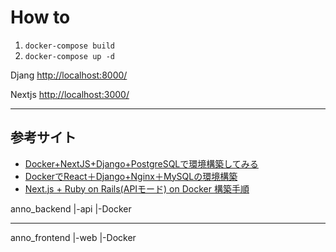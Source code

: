 # How to
1. `docker-compose build`
2. `docker-compose up -d`



Djang
<a href="http://localhost:8000/">http://localhost:8000/</a>

Nextjs
<a href="http://localhost:3000/">http://localhost:3000/</a>

---
## 参考サイト
- <a href="https://qiita.com/sinnlosses/items/1e60f89dc3b347a2f3c0">Docker+NextJS+Django+PostgreSQLで環境構築してみる</a>
- <a href="https://qiita.com/greenteabiscuit/items/c40ba038703c9f33499b">DockerでReact＋Django+Nginx＋MySQLの環境構築</a>
- <a href="https://zenn.dev/taku1115/articles/6c9fa97ab37e38">Next.js + Ruby on Rails(APIモード) on Docker 構築手順</a>


anno_backend
|-api
|-Docker

-------

anno_frontend
|-web
|-Docker